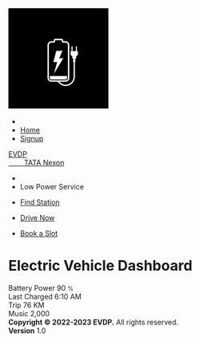 <!DOCTYPE html>
<html lang="en">
<head>
    <meta charset="utf-8">
    <meta name="viewport" content="width=device-width, initial-scale=1">
    <title>evdp</title>
    <!-- Google Font: Source Sans Pro -->
    <link rel="stylesheet" href="https://fonts.googleapis.com/css?family=Source+Sans+Pro:300,400,400i,700&display=fallback">
    <!-- Font Awesome Icons -->
    <link rel="stylesheet" href="plugins/fontawesome-free/css/all.min.css">
    <!-- overlayScrollbars -->
    <link rel="stylesheet" href="plugins/overlayScrollbars/css/OverlayScrollbars.min.css">
    <!-- Theme style -->
    <link rel="stylesheet" href="dist/css/adminlte.min.css">
</head>
<body class="hold-transition dark-mode sidebar-mini layout-fixed layout-navbar-fixed layout-footer-fixed">
    <div class="wrapper">
        <!-- Preloader -->
        <div class="preloader flex-column justify-content-center align-items-center">
            <img class="animation__shake" src="a.jpg" alt="BatteryLogo" height="200" width="200">
        </div>
        <!-- Navbar -->
        <nav class="main-header navbar navbar-expand navbar-dark">
            <!-- Left navbar links -->
            <ul class="navbar-nav">
                <li class="nav-item">
                    <a class="nav-link" data-widget="pushmenu" href="#" role="button"><i class="fas fa-bars"></i></a>
                </li>
                <li class="nav-item d-none d-sm-inline-block">
                    <a href="index.md" class="nav-link">Home</a>
                </li>
                <li class="nav-item d-none d-sm-inline-block">
                    <a href="#" class="nav-link">Signup</a>
                </li>
            </ul>
        </nav>
        <!-- Main Sidebar Container -->
        <aside class="main-sidebar sidebar-dark-primary elevation-4">
            <!-- Brand Logo -->
            <a href="#" class="brand-link">
                <!-- <img src="dist/img/AdminLTELogo.png" alt="AdminLTE Logo" class="brand-image img-circle elevation-3" style="opacity: .8"> -->
                <i class="fa fa-spinner fa-pulse fa-1.5x fa-fw"></i>
                </i> <span class="brand-text font-weight-light">EVDP</span>
                <i class="fas fa-truck-monster"></i>
            </a>
            <!-- Sidebar -->
            <div class="sidebar">
                <!-- Sidebar user panel (optional) -->
                <div class="user-panel mt-3 pb-3 mb-3 d-flex">
                    <div class="info">
                        <a href="#" class="d-block">&nbsp;&nbsp;&nbsp;&nbsp;&nbsp;&nbsp;<i class="fas fa-truck-monster"></i> &nbsp;TATA Nexon</a>
                        <i class="fa fa-cog fa-spin fa-3x fa-fw"></i>
                        <i class="fa fa-cog fa-spin fa-3x fa-fw"></i>
                    </div>
                </div>
                <!-- SidebarSearch Form -->
                <!-- Sidebar Menu -->
                <nav class="mt-2">
                    <ul class="nav nav-pills nav-sidebar flex-column" data-widget="treeview" role="menu" data-accordion="false">
                        <!-- Add icons to the links using the .nav-icon class
               with font-awesome or any other icon font library -->
                        <li class="nav-item menu-open">
                            <li class="nav-header">Low Power Service</li>
                            <li class="nav-item">
                                <a href="neareststn.html" class="nav-link">
                                    <i class="nav-icon fa fa-charging-station"></i>
                                    <p class="text">Find Station</p>
                                </a>
                            </li>
                            <li class="nav-item">
                                <a href="#" class="nav-link" disabled>
                                    <i class="nav-icon fa fa-car"></i>
                                    <p>Drive Now</p>
                                </a>
                            </li>
                            <li class="nav-item">
                                <a href="book.html" class="nav-link">
                                    <i class="nav-icon far fa-edit"></i>
                                    <p>Book a Slot</p>
                                </a>
                            </li>
                    </ul>
                </nav>
                <!-- /.sidebar-menu -->
            </div>
            <!-- /.sidebar -->
        </aside>
        <!-- Content Wrapper. Contains page content -->
        <div class="content-wrapper">
            <!-- Content Header (Page header) -->
            <div class="content-header">
                <div class="container-fluid">
                    <div class="row mb-2">
                        <div class="col-sm-6">
                            <h1 class="m-0">Electric Vehicle Dashboard</h1>
                        </div>
                        <!-- /.col -->
                        <!-- /.col -->
                    </div>
                    <!-- /.row -->
                </div>
                <!-- /.container-fluid -->
            </div>
            <!-- /.content-header -->
            <!-- Main content -->
            <section class="content">
                <div class="container-fluid">
                    <!-- Info boxes -->
                    <div class="row">
                        <div class="col-12 col-sm-6 col-md-3">
                            <div class="info-box">
                                <span class="info-box-icon bg-info elevation-1"><i class="fas fa-battery-full"></i></span>
                                <div class="info-box-content">
                                    <span class="info-box-text">Battery Power</span>
                                    <span class="info-box-number">
                  90
                  <small>%</small>
                </span>
                                </div>
                                <!-- /.info-box-content -->
                            </div>
                            <!-- /.info-box -->
                        </div>
                        <!-- /.col -->
                        <div class="col-12 col-sm-6 col-md-3">
                            <div class="info-box mb-3">
                                <span class="info-box-icon bg-danger elevation-1"><i class="fas fa-clock"></i></span>
                                <div class="info-box-content">
                                    <span class="info-box-text">Last Charged</span>
                                    <span class="info-box-number">6:10 AM</span>
                                </div>
                                <!-- /.info-box-content -->
                            </div>
                            <!-- /.info-box -->
                        </div>
                        <!-- /.col -->
                        <!-- fix for small devices only -->
                        <div class="clearfix hidden-md-up"></div>
                        <div class="col-12 col-sm-6 col-md-3">
                            <div class="info-box mb-3">
                                <span class="info-box-icon bg-success elevation-1"><i class="fas fa-road"></i></span>
                                <div class="info-box-content">
                                    <span class="info-box-text">Trip</span>
                                    <span class="info-box-number">76 KM</span>
                                </div>
                                <!-- /.info-box-content -->
                            </div>
                            <!-- /.info-box -->
                        </div>
                        <!-- /.col -->
                        <div class="col-12 col-sm-6 col-md-3">
                            <div class="info-box mb-3">
                                <span class="info-box-icon bg-warning elevation-1"><i class="fas fa-music"></i></span>
                                <div class="info-box-content">
                                    <span class="info-box-text">Music</span>
                                    <span class="info-box-number">2,000</span>
                                </div>
                                <!-- /.info-box-content -->
                            </div>
                            <!-- /.info-box -->
                        </div>
<!--                         <img src="dash.jpg" width="1200" height="380"> -->
                        <!-- /.col -->
                    </div>
                    <!-- /.row -->
                    <!-- Control Sidebar -->
                    <aside class="control-sidebar control-sidebar-dark">
                        <!-- Control sidebar content goes here -->
                    </aside>
                    <!-- /.control-sidebar -->
                    <!-- Main Footer -->
                    <footer class="main-footer">
                        <strong>Copyright &copy; 2022-2023 EVDP.</strong> All rights reserved.
                        <div class="float-right d-none d-sm-inline-block">
                            <b>Version</b> 1.0
                        </div>
                    </footer>
                </div>
                <!-- ./wrapper -->
                <!-- REQUIRED SCRIPTS -->
                <!-- jQuery -->
                <script src="plugins/jquery/jquery.min.js"></script>
                <!-- Bootstrap -->
                <script src="plugins/bootstrap/js/bootstrap.bundle.min.js"></script>
                <!-- overlayScrollbars -->
                <script src="plugins/overlayScrollbars/js/jquery.overlayScrollbars.min.js"></script>
                <!-- AdminLTE App -->
                <script src="dist/js/adminlte.js"></script>
                <!-- PAGE PLUGINS -->
                <!-- jQuery Mapael -->
                <script src="plugins/jquery-mousewheel/jquery.mousewheel.js"></script>
                <script src="plugins/raphael/raphael.min.js"></script>
                <script src="plugins/jquery-mapael/jquery.mapael.min.js"></script>
                <script src="plugins/jquery-mapael/maps/usa_states.min.js"></script>
                <!-- ChartJS -->
                <script src="plugins/chart.js/Chart.min.js"></script>
</body>
</html>
